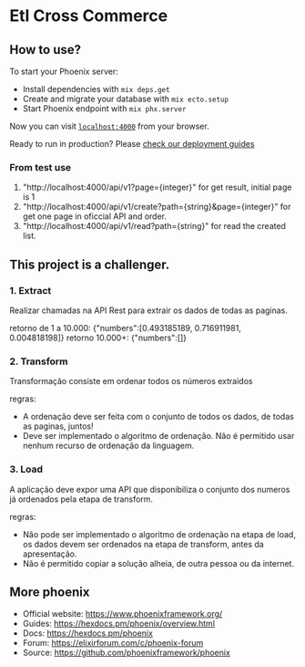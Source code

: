 # Etl Cross Commerce
## How to use?
To start your Phoenix server:

  * Install dependencies with `mix deps.get`
  * Create and migrate your database with `mix ecto.setup`
  * Start Phoenix endpoint with `mix phx.server`

Now you can visit [`localhost:4000`](http://localhost:4000) from your browser.

Ready to run in production? Please [check our deployment guides](https://hexdocs.pm/phoenix/deployment.html)

### From test use
1. "http://localhost:4000/api/v1?page={integer}" for get result, initial page is 1
2. "http://localhost:4000/api/v1/create?path={string}&page={integer}" for get one page in oficcial API and order.
3. "http://localhost:4000/api/v1/read?path={string}" for read the created list.

## This project is a challenger.
### 1. Extract
Realizar chamadas na API Rest para extrair os dados de todas as paginas.

retorno de 1 a 10.000: {"numbers":[0.493185189, 0.716911981, 0.004818198]}
retorno 10.000+: {"numbers":[]}

### 2. Transform
Transformação consiste em ordenar todos os números extraidos

regras:
* A ordenação deve ser feita com o conjunto de todos os dados, de todas as paginas, juntos!
* Deve ser implementado o algoritmo de ordenação. Não é permitido usar nenhum recurso de ordenação da linguagem.

### 3. Load
A aplicação deve expor uma API que disponibiliza o conjunto dos numeros já ordenados pela etapa de transform.

regras:
* Não pode ser implementado o algoritmo de ordenação na etapa de load, os dados devem ser ordenados na etapa de transform, antes da apresentação.
* Não é permitido copiar a solução alheia, de outra pessoa ou da internet.

## More phoenix

  * Official website: https://www.phoenixframework.org/
  * Guides: https://hexdocs.pm/phoenix/overview.html
  * Docs: https://hexdocs.pm/phoenix
  * Forum: https://elixirforum.com/c/phoenix-forum
  * Source: https://github.com/phoenixframework/phoenix

